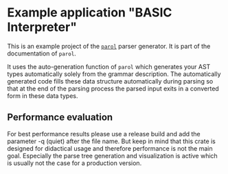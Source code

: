 # Example application "BASIC Interpreter"

This is an example project of the [`parol`](https://github.com/jsinger67/parol) parser generator. It is part of the documentation of `parol`.

It uses the auto-generation function of `parol` which generates your AST types automatically solely from the grammar description. The automatically generated code fills these data structure automatically during parsing so that at the end of the parsing process the parsed input exits in a converted form in these data types.

## Performance evaluation

For best performance results please use a release build and add the parameter -q (quiet) after the file name.
But keep in mind that this crate is designed for didactical usage and therefore performance is not the main goal. Especially the parse tree generation and visualization is active which is usually not the case for a production version.
